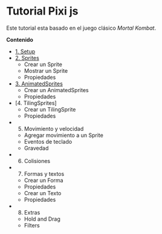 # Tutorial Pixi js
Este tutorial esta basado en el juego clásico *Mortal Kombat*.

**Contenido**

- [1. Setup](https://github.com/luisemonsalve/tutorial-pixijs/tree/1-Setup)
- [2. Sprites](https://github.com/luisemonsalve/tutorial-pixijs/tree/2-Sprites)
   - Crear un Sprite
   - Mostrar un Sprite
   - Propiedades
- [3. AnimatedSprites](https://github.com/luisemonsalve/tutorial-pixijs/tree/3-AnimatedSprites)
   - Crear un AnimatedSprites
   - Propiedades
- [4. TilingSprites]
   - Crear un TilingSprite
   - Propiedades
- 5. Movimiento y velocidad
   - Agregar movimiento a un Sprite
   - Eventos de teclado
   - Gravedad
- 6. Colisiones
- 7. Formas y textos
   - Crear un Forma
   - Propiedades
   - Crear un Texto
   - Propiedades
- 8. Extras
   - Hold and Drag
   - Filters
